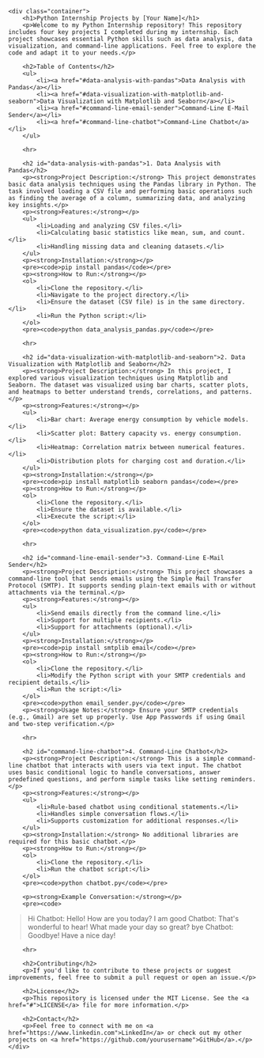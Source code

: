 <!DOCTYPE html>
<html lang="en">
<head>
</head>
<body>

    <div class="container">
        <h1>Python Internship Projects by [Your Name]</h1>
        <p>Welcome to my Python Internship repository! This repository includes four key projects I completed during my internship. Each project showcases essential Python skills such as data analysis, data visualization, and command-line applications. Feel free to explore the code and adapt it to your needs.</p>

        <h2>Table of Contents</h2>
        <ul>
            <li><a href="#data-analysis-with-pandas">Data Analysis with Pandas</a></li>
            <li><a href="#data-visualization-with-matplotlib-and-seaborn">Data Visualization with Matplotlib and Seaborn</a></li>
            <li><a href="#command-line-email-sender">Command-Line E-Mail Sender</a></li>
            <li><a href="#command-line-chatbot">Command-Line Chatbot</a></li>
        </ul>

        <hr>

        <h2 id="data-analysis-with-pandas">1. Data Analysis with Pandas</h2>
        <p><strong>Project Description:</strong> This project demonstrates basic data analysis techniques using the Pandas library in Python. The task involved loading a CSV file and performing basic operations such as finding the average of a column, summarizing data, and analyzing key insights.</p>
        <p><strong>Features:</strong></p>
        <ul>
            <li>Loading and analyzing CSV files.</li>
            <li>Calculating basic statistics like mean, sum, and count.</li>
            <li>Handling missing data and cleaning datasets.</li>
        </ul>
        <p><strong>Installation:</strong></p>
        <pre><code>pip install pandas</code></pre>
        <p><strong>How to Run:</strong></p>
        <ol>
            <li>Clone the repository.</li>
            <li>Navigate to the project directory.</li>
            <li>Ensure the dataset (CSV file) is in the same directory.</li>
            <li>Run the Python script:</li>
        </ol>
        <pre><code>python data_analysis_pandas.py</code></pre>

        <hr>

        <h2 id="data-visualization-with-matplotlib-and-seaborn">2. Data Visualization with Matplotlib and Seaborn</h2>
        <p><strong>Project Description:</strong> In this project, I explored various visualization techniques using Matplotlib and Seaborn. The dataset was visualized using bar charts, scatter plots, and heatmaps to better understand trends, correlations, and patterns.</p>
        <p><strong>Features:</strong></p>
        <ul>
            <li>Bar chart: Average energy consumption by vehicle models.</li>
            <li>Scatter plot: Battery capacity vs. energy consumption.</li>
            <li>Heatmap: Correlation matrix between numerical features.</li>
            <li>Distribution plots for charging cost and duration.</li>
        </ul>
        <p><strong>Installation:</strong></p>
        <pre><code>pip install matplotlib seaborn pandas</code></pre>
        <p><strong>How to Run:</strong></p>
        <ol>
            <li>Clone the repository.</li>
            <li>Ensure the dataset is available.</li>
            <li>Execute the script:</li>
        </ol>
        <pre><code>python data_visualization.py</code></pre>

        <hr>

        <h2 id="command-line-email-sender">3. Command-Line E-Mail Sender</h2>
        <p><strong>Project Description:</strong> This project showcases a command-line tool that sends emails using the Simple Mail Transfer Protocol (SMTP). It supports sending plain-text emails with or without attachments via the terminal.</p>
        <p><strong>Features:</strong></p>
        <ul>
            <li>Send emails directly from the command line.</li>
            <li>Support for multiple recipients.</li>
            <li>Support for attachments (optional).</li>
        </ul>
        <p><strong>Installation:</strong></p>
        <pre><code>pip install smtplib email</code></pre>
        <p><strong>How to Run:</strong></p>
        <ol>
            <li>Clone the repository.</li>
            <li>Modify the Python script with your SMTP credentials and recipient details.</li>
            <li>Run the script:</li>
        </ol>
        <pre><code>python email_sender.py</code></pre>
        <p><strong>Usage Notes:</strong> Ensure your SMTP credentials (e.g., Gmail) are set up properly. Use App Passwords if using Gmail and two-step verification.</p>

        <hr>

        <h2 id="command-line-chatbot">4. Command-Line Chatbot</h2>
        <p><strong>Project Description:</strong> This is a simple command-line chatbot that interacts with users via text input. The chatbot uses basic conditional logic to handle conversations, answer predefined questions, and perform simple tasks like setting reminders.</p>
        <p><strong>Features:</strong></p>
        <ul>
            <li>Rule-based chatbot using conditional statements.</li>
            <li>Handles simple conversation flows.</li>
            <li>Supports customization for additional responses.</li>
        </ul>
        <p><strong>Installation:</strong> No additional libraries are required for this basic chatbot.</p>
        <p><strong>How to Run:</strong></p>
        <ol>
            <li>Clone the repository.</li>
            <li>Run the chatbot script:</li>
        </ol>
        <pre><code>python chatbot.py</code></pre>

        <p><strong>Example Conversation:</strong></p>
        <pre><code>
> Hi
Chatbot: Hello! How are you today?
> I am good
Chatbot: That's wonderful to hear! What made your day so great?
> bye
Chatbot: Goodbye! Have a nice day!
        </code></pre>

        <hr>

        <h2>Contributing</h2>
        <p>If you'd like to contribute to these projects or suggest improvements, feel free to submit a pull request or open an issue.</p>

        <h2>License</h2>
        <p>This repository is licensed under the MIT License. See the <a href="#">LICENSE</a> file for more information.</p>

        <h2>Contact</h2>
        <p>Feel free to connect with me on <a href="https://www.linkedin.com">LinkedIn</a> or check out my other projects on <a href="https://github.com/yourusername">GitHub</a>.</p>
    </div>

</body>
</html>
